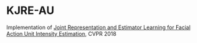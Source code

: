# KJRE-AU
Implementation of [Joint Representation and Estimator Learning for Facial
Action Unit Intensity Estimation](https://openaccess.thecvf.com/content_CVPR_2019/papers/Zhang_Joint_Representation_and_Estimator_Learning_for_Facial_Action_Unit_Intensity_CVPR_2019_paper.pdf), CVPR 2018

